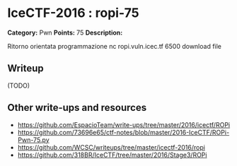 # IceCTF-2016 : ropi-75

**Category:** Pwn
**Points:** 75
**Description:**

Ritorno orientata programmazione nc ropi.vuln.icec.tf 6500 download file

## Writeup

(TODO)

## Other write-ups and resources

* https://github.com/EspacioTeam/write-ups/tree/master/2016/icectf/ROPi
* https://github.com/73696e65/ctf-notes/blob/master/2016-IceCTF/ROPi-Pwn-75.py
* https://github.com/WCSC/writeups/tree/master/icectf-2016/ropi
* https://github.com/318BR/IceCTF/tree/master/2016/Stage3/ROPi
